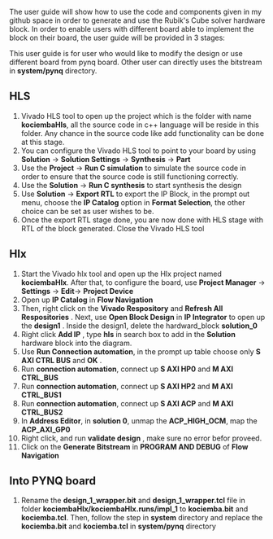 The user guide will show how to use the code and components given in my github space in order to generate and use the Rubik's Cube solver hardware block. In order to enable users with different board able to implement the block on their board, the user guide will be provided in 3 stages:

This user guide is for user who would like to modify the design or use different board from pynq board. Other user can directly uses the bitstream in __system/pynq__ directory.
## HLS 
1. Vivado HLS tool to open up the project which is the folder with name __kociembaHls__, all the source code in c++ language will be reside in this folder. Any chance in the source code like add functionality  can be done at this stage.
2. You can configure the Vivado HLS tool to point to your board by using __Solution__ -> __Solution Settings__ -> __Synthesis__ -> __Part__
3. Use the __Project__ -> __Run C simulation__  to simulate the source code in order to ensure that the source code is still functioning correctly.
4. Use the __Solution__ -> __Run C synthesis__ to start synthesis the design
5. Use __Solution__ -> __Export RTL__ to export the IP Block, in the prompt out menu, choose the __IP Catalog__ option in __Format Selection__, the other choice can be set as user wishes to be.
6. Once the export RTL stage done, you are now done with HLS stage with RTL of the block generated. Close the Vivado HLS tool


## Hlx
1. Start the Vivado hlx tool and open up the Hlx project named __kociembaHlx__. After that, to configure the board, use __Project Manager__ -> __Settings__ -> __Edit__->  __Project Device__
2. Open up __IP Catalog__ in __Flow Navigation__
3. Then, right click on the __Vivado Respository__ and __Refresh All Respositories__ . Next, use __Open Block Design__ in __IP Integrator__ to open up the __design1__ . Inside the design1, delete the hardward_block __solution_0__
4. Right click __Add IP__ , type __hls__ in search box to add in the __Solution__ hardware block into the diagram. 
5. Use __Run Connection automation__, in the prompt up table choose only __S AXI CTRL BUS__ and __OK__ .
6. Run __connection automation__, connect up __S AXI HP0__ and __M AXI CTRL_BUS__
7. Run __connection automation__, connect up __S AXI HP2__ and __M AXI CTRL_BUS1__
8. Run __connection automation__, connect up __S AXI ACP__ and __M AXI CTRL_BUS2__
9. In __Address Editor__, in __solution 0__, unmap the __ACP_HIGH_OCM__, map the __ACP_AXI_GP0__
10. Right click, and run __validate design__ , make sure no error befor proveed.
11. Click on the __Generate Bitstream__ in __PROGRAM AND DEBUG__ of __Flow Navigation__

## Into PYNQ board
1. Rename the __design_1_wrapper.bit__ and __design_1_wrapper.tcl__ file in folder __kociembaHlx/kociembaHlx.runs/impl_1__ to __kociemba.bit__ and __kociemba.tcl__. Then, follow the step in __system__ directory and replace the __kociemba.bit__ and __kociemba.tcl__ in __system/pynq__ directory
